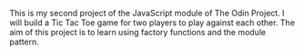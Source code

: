 This is my second project of the JavaScript module of The Odin Project.
I will build a Tic Tac Toe game for two players to play against each other.
The aim of this project is to learn using factory functions and the module pattern.